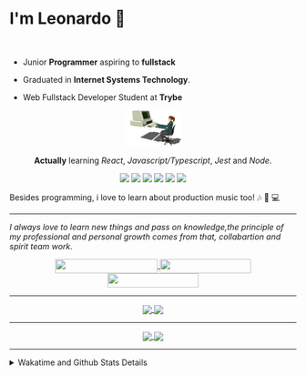 # I'm Leonardo 🌈
<p align="center">
<img src="https://upload.wikimedia.org/wikipedia/en/thumb/0/05/Flag_of_Brazil.svg/1200px-Flag_of_Brazil.svg.png" width=20 height=15 / >
<img src="https://upload.wikimedia.org/wikipedia/commons/2/2b/Bandeira_do_estado_de_S%C3%A3o_Paulo.svg" width=20 height=15 / >
</p>

- Junior <b>Programmer</b> aspiring to <b>fullstack</b>

- Graduated in <b>Internet Systems Technology</b>.

- Web Fullstack Developer Student at <b>Trybe</b>

<div align="center">

<img src="./img/computer.gif" width="100px">

**Actually** learning _React_, _Javascript/Typescript_, _Jest_ and  _Node_. 

</div>
       
<p align="center">
<img src="https://badges.aleen42.com/src/react.svg">
<img src="https://badges.aleen42.com/src/redux.svg"> 
<img src="https://badges.aleen42.com/src/javascript.svg">
<img src="https://badges.aleen42.com/src/typescript.svg">
<img src="https://badges.aleen42.com/src/jest_1.svg">
<img src="https://badges.aleen42.com/src/node.svg">
<br>
</p>

Besides programming, i love to learn about production music too! :notes: :musical_keyboard: :computer:

* * *

<i>I always love to learn new things and pass on knowledge,the principle of my professional and personal growth comes from that, collabartion and spirit team work.</i><br>

<div align="center">
       
<a href="https://www.linkedin.com/in/lcds90/">
  <img align="center" src="https://img.shields.io/static/v1?logo=linkedin&label=linkedin&message=lcds90&color=blue&style=for-the-badge" height=25 width=180/>
</a>
<a href="http://lcds.me">
  <img align="center" src="https://img.shields.io/static/v1?&label=Portflio&message=site&color=green&style=for-the-badge" height=25 width=160/>
</a>
<a href="mailto:lcds90@gmail.com">
  <img align="center" src="https://img.shields.io/static/v1?&logo=gmail&label=Send&message=Email&color=red&style=for-the-badge" height=25 width=160/>
</a>
       
</div>

* * *

<div align="center">
<a href="https://wakatime.com/@lcds90">
  <img align="center" src="https://github-readme-stats.vercel.app/api/top-langs/?username=lcds90&langs_count=10&theme=gruvbox&layout=compact&include_all_commits=true" width="400px"/>
</a>
<a href="https://wakatime.com/@lcds90">
  <img align="center" width="400px" src="https://github-readme-stats.vercel.app/api?username=lcds90&count_private=true&theme=gruvbox"/>
</a>
</div>

* * *

<div align="center">
 <a href="https://wakatime.com/@lcds90">
  <img align="center" width="400px" src="https://github-readme-stats.vercel.app/api/wakatime?username=lcds90&theme=gruvbox&layout=compact"/>
</a>
  <img align="center" width="400px" src="https://github-profile-trophy.vercel.app/?username=lcds90&row=2&column=3&theme=gruvbox"/>
</div>

* * *
       
<details>
       <summary>Wakatime and Github Stats Details</summary>
       <div align="justify">
              
<!--START_SECTION:waka-->
![Profile Views](http://img.shields.io/badge/Profile%20Views-19-blue)

**🐱 My GitHub Data** 

> 🏆 1,014 Contributions in the Year 2021
 > 
> 📦 555.3 kB Used in GitHub's Storage 
 > 
> 🚫 Not Opted to Hire
 > 
> 📜 60 Public Repositories 
 > 
> 🔑 39 Private Repositories  
 > 
**I'm a Night 🦉** 

```text
🌞 Morning    109 commits    ████░░░░░░░░░░░░░░░░░░░░░   18.41% 
🌆 Daytime    172 commits    ███████░░░░░░░░░░░░░░░░░░   29.05% 
🌃 Evening    190 commits    ████████░░░░░░░░░░░░░░░░░   32.09% 
🌙 Night      121 commits    █████░░░░░░░░░░░░░░░░░░░░   20.44%

```
📅 **I'm Most Productive on Monday** 

```text
Monday       111 commits    ████░░░░░░░░░░░░░░░░░░░░░   18.75% 
Tuesday      89 commits     ███░░░░░░░░░░░░░░░░░░░░░░   15.03% 
Wednesday    61 commits     ██░░░░░░░░░░░░░░░░░░░░░░░   10.3% 
Thursday     48 commits     ██░░░░░░░░░░░░░░░░░░░░░░░   8.11% 
Friday       97 commits     ████░░░░░░░░░░░░░░░░░░░░░   16.39% 
Saturday     88 commits     ███░░░░░░░░░░░░░░░░░░░░░░   14.86% 
Sunday       98 commits     ████░░░░░░░░░░░░░░░░░░░░░   16.55%

```


📊 **This Week I Spent My Time On** 

```text
⌚︎ Time Zone: America/Sao_Paulo

💬 Programming Languages: 
Markdown                 6 hrs 28 mins       ████████░░░░░░░░░░░░░░░░░   31.67% 
JSX                      5 hrs 50 mins       ███████░░░░░░░░░░░░░░░░░░   28.57% 
CSS                      3 hrs 35 mins       ████░░░░░░░░░░░░░░░░░░░░░   17.58% 
JavaScript               1 hr 44 mins        ██░░░░░░░░░░░░░░░░░░░░░░░   8.54% 
HTML                     1 hr 13 mins        █░░░░░░░░░░░░░░░░░░░░░░░░   6.0%

🔥 Editors: 
VS Code                  20 hrs 28 mins      █████████████████████████   100.0%

🐱‍💻 Projects: 
kpop-statistics          8 hrs 21 mins       ██████████░░░░░░░░░░░░░░░   40.79% 
grid-trybe               4 hrs 17 mins       █████░░░░░░░░░░░░░░░░░░░░   21.0% 
trybe-course             2 hrs 23 mins       ███░░░░░░░░░░░░░░░░░░░░░░   11.71% 
app-ideas                1 hr 58 mins        ██░░░░░░░░░░░░░░░░░░░░░░░   9.63% 
sd-013-a-project-starwars1 hr 22 mins        █░░░░░░░░░░░░░░░░░░░░░░░░   6.73%

💻 Operating System: 
Linux                    20 hrs 28 mins      █████████████████████████   100.0%

```

**I Mostly Code in JavaScript** 

```text
JavaScript               39 repos            ██████████░░░░░░░░░░░░░░░   43.33% 
HTML                     15 repos            ████░░░░░░░░░░░░░░░░░░░░░   16.67% 
TypeScript               14 repos            ████░░░░░░░░░░░░░░░░░░░░░   15.56% 
CSS                      6 repos             █░░░░░░░░░░░░░░░░░░░░░░░░   6.67% 
PHP                      5 repos             █░░░░░░░░░░░░░░░░░░░░░░░░   5.56%

```


**Timeline**

![Chart not found](https://raw.githubusercontent.com/lcds90/lcds90/main/charts/bar_graph.png) 


 Last Updated on 29/10/2021
<!--END_SECTION:waka-->
              
              
   </div>
</details>
       
       
</div>
